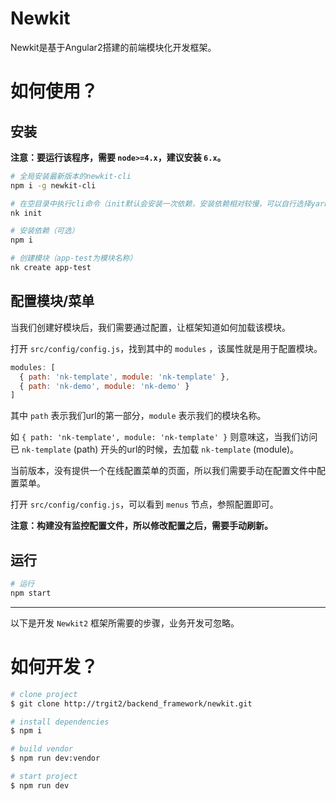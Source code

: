 # Newkit

Newkit是基于Angular2搭建的前端模块化开发框架。

# 如何使用？

## 安装

**注意：要运行该程序，需要 ``node>=4.x``，建议安装 ``6.x``。**

```bash
# 全局安装最新版本的newkit-cli
npm i -g newkit-cli

# 在空目录中执行cli命令（init默认会安装一次依赖，安装依赖相对较慢，可以自行选择yarn安装）
nk init

# 安装依赖（可选）
npm i

# 创建模块（app-test为模块名称）
nk create app-test
```

## 配置模块/菜单

当我们创建好模块后，我们需要通过配置，让框架知道如何加载该模块。

打开 ``src/config/config.js``，找到其中的 ``modules`` ，该属性就是用于配置模块。

```javascript
modules: [
  { path: 'nk-template', module: 'nk-template' },
  { path: 'nk-demo', module: 'nk-demo' }
]
```

其中 ``path`` 表示我们url的第一部分，``module`` 表示我们的模块名称。

如 ``{ path: 'nk-template', module: 'nk-template' }`` 则意味这，当我们访问已 ``nk-template`` (path) 开头的url的时候，去加载 ``nk-template`` (module)。

当前版本，没有提供一个在线配置菜单的页面，所以我们需要手动在配置文件中配置菜单。

打开 ``src/config/config.js``，可以看到 ``menus`` 节点，参照配置即可。

**注意：构建没有监控配置文件，所以修改配置之后，需要手动刷新。**

## 运行

```bash
# 运行
npm start
```

---

以下是开发 ``Newkit2`` 框架所需要的步骤，业务开发可忽略。


# 如何开发？

```bash
# clone project
$ git clone http://trgit2/backend_framework/newkit.git

# install dependencies
$ npm i

# build vendor
$ npm run dev:vendor

# start project
$ npm run dev
```